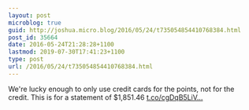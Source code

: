 ```yaml
---
layout: post
microblog: true
guid: http://joshua.micro.blog/2016/05/24/t735054854410768384.html
post_id: 35664
date: 2016-05-24T21:28:28+1100
lastmod: 2019-07-30T17:41:23+1100
type: post
url: /2016/05/24/t735054854410768384.html
---
```

We're lucky enough to only use credit cards for the points, not for the credit. This is for a statement of $1,851.46 [t.co/cgDqB5LiV...](https://t.co/cgDqB5LiVs)
